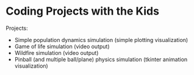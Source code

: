 # Coding Projects with the Kids

Projects:

* Simple population dynamics simulation (simple plotting visualization)
* Game of life simulation (video output)
* Wildfire simulation (video output)
* Pinball (and multiple ball/plane) physics simulation (tkinter animation visualization)
